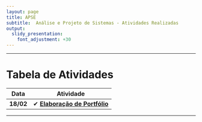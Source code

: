 ```yaml
---
layout: page
title: APSE
subtitle:  Análise e Projeto de Sistemas - Atividades Realizadas
output:
  slidy_presentation:
    font_adjustment: +30
---
```


---

# Tabela de Atividades

| **Data**    | **Atividade**      |
| ------- |:--------------------------------------------------------------------------------------------:| 
| **18/02**   | ✔ **[Elaboração de Portfólio](https://giovannafantacini.github.io/giovannafantacini.io/)**|

---
